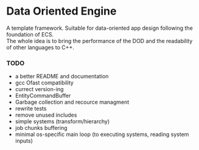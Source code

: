 # Data Oriented Engine
A template framework. Suitable for data-oriented app design following the foundation of ECS.  
The whole idea is to bring the performance of the DOD and the readability of other languages to C++.

### TODO
- a better README and documentation
- gcc Ofast compatibility
- currect version-ing
- EntityCommandBuffer
- Garbage collection and recource managment
- rewrite tests
- remove unused includes
- simple systems (transform/hierarchy)
- job chunks buffering
- minimal os-specific main loop (to executing systems, reading system inputs)